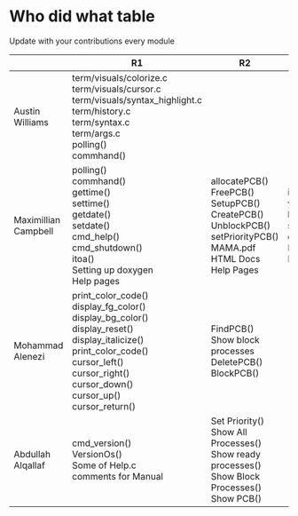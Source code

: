 # Who did what table
Update with your contributions every module

|                      | R1         | R2  | R3  | R4  | R5  | R6  |
| -------------------- | ---------- | --- | --- | --- | --- | --- |
| Austin Williams      | term/visuals/colorize.c <br> term/visuals/cursor.c <br> term/visuals/syntax_highlight.c <br> term/history.c <br> term/syntax.c <br> term/args.c <br> polling() <br> commhand() <br> |     |     |     | cmd_alias() <br> showFree()    |     |
| Maximillian Campbell | polling() <br> commhand() <br> gettime() <br> settime() <br> getdate() <br> setdate() <br> cmd_help() <br> cmd_shutdown() <br> itoa() <br> Setting up doxygen <br> Help pages <br> | allocatePCB() <br> FreePCB() <br> SetupPCB() <br> CreatePCB() <br> UnblockPCB() <br> setPriorityPCB() <br> MAMA.pdf <br> HTML Docs <br> Help Pages <br> | irq.s <br> yield() <br> loadr3() <br> sys_call() <br> dispatcher() <br> Documentation <br> Help Pages <br> | <br> createAlarm() <br> freeAlarm() <br> showAlarms() <br> dispatchAlarm() <br> Documentaion <br> Help Pages <br>     |     |     |
| Mohammad Alenezi     | print_color_code() <br> display_fg_color() <br> display_bg_color() <br> display_reset() <br> display_italicize() <br> print_color_code() <br> cursor_left() <br> cursor_right() <br> cursor_down() <br> cursor_up() <br> cursor_return() <br> |  FindPCB() <br> Show block processes <br> DeletePCB() <br> BlockPCB() <br> |     |     |  ShowAllocated() <br> display_clear() <br>    |    |
| Abdullah Alqallaf    | cmd_version() <br> VersionOs() <br> Some of Help.c <br> comments for Manual <br> |Set Priority() <br> Show All Processes() <br> Show ready processes() <br> Show Block Processes() <br> Show PCB() <br> |     |     |   isEmpty() <br> freeMemory() <br>  |     |
